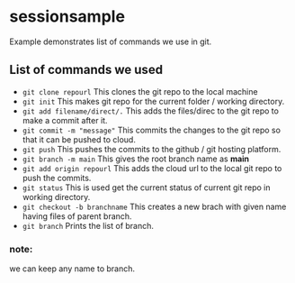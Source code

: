 # sessionsample

Example demonstrates list of commands we use in git.

## List of commands we used

- `git clone repourl`
This clones the git repo to the local machine
- `git init`
This makes git repo for the current folder / working directory.
- `git add filename/direct/.`
This adds the files/direc to the git repo to make a commit after it.
- `git commit -m "message"`
This commits the changes to the git repo so that it can be pushed to cloud.
- `git push`
This pushes the commits to the github / git hosting platform.
- `git branch -m main`
This gives the root branch name as **main** 
- `git add origin repourl`
This adds the cloud url to the local git repo to push the commits.
- `git status`
This is used get the current status of current git repo in working directory.
- `git checkout -b branchname`
This creates a new brach with given name having files of parent branch.
- `git branch`
Prints the list of branch.

### note:
we can keep any name to branch.


